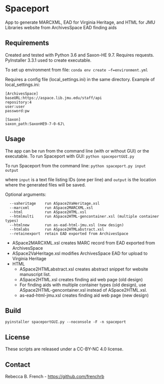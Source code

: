 # Spaceport
App to generate MARCXML, EAD for Virginia Heritage, and HTML for JMU Libraries website from ArchivesSpace EAD finding aids 

## Requirements
Created and tested with Python 3.6 and Saxon-HE 9.7. Requires requests. PyInstaller 3.3.1 used to create executable.

To set up environment from file: ```conda env create –f=environment.yml```

Requires a config file (local_settings.ini) in the same directory. Example of local_settings.ini:
```
[ArchivesSpace]
baseURL:https://aspace.lib.jmu.edu/staff/api
repository:4
user:user
password:pw

[Saxon]
saxon_path:SaxonHE9-7-0-6J\
```

## Usage
The app can be run from the command line (with or without GUI) or the executable.
To run Spaceport with GUI: ```python spaceportGUI.py```

To run Spaceport from the command line: ```python spaceport.py input output```

where ```input``` is a text file listing IDs (one per line) and ```output``` is the location where the generated files will be saved.

Optional arguments:
```
  --vaheritage    run ASpace2VaHeritage.xsl
  --marcxml       run ASpace2MARCXML.xsl
  --html          run ASpace2HTML.xsl
  --htmlmulti     run ASpace2HTML-gencontainer.xsl (multiple container types)
  --htmlnew       run as-ead-html-jmu.xsl (new design)
  --htmlabs       run ASpace2HTMLabstract.xsl
  --retainexport  retain EAD exported from ArchivesSpace
```

* ASpace2MARCXML.xsl creates MARC record from EAD exported from ArchivesSpace
* ASpace2VaHeritage.xsl modifies ArchivesSpace EAD for upload to Virginia Heritage
* HTML
  * ASpace2HTMLabstract.xsl creates abstract snippet for website manuscript list.
  * ASpace2HTML.xsl creates finding aid web page (old design)
  * For finding aids with multiple container types (old design), use ASpace2HTML-gencontainer.xsl instead of ASpace2HTML.xsl.
  * as-ead-html-jmu.xsl creates finding aid web page (new design)

## Build
```pyinstaller spaceportGUI.py --noconsole -F -n spaceport```
## License
These scripts are released under a CC-BY-NC 4.0 license.

## Contact
Rebecca B. French - <https://github.com/frenchrb>
